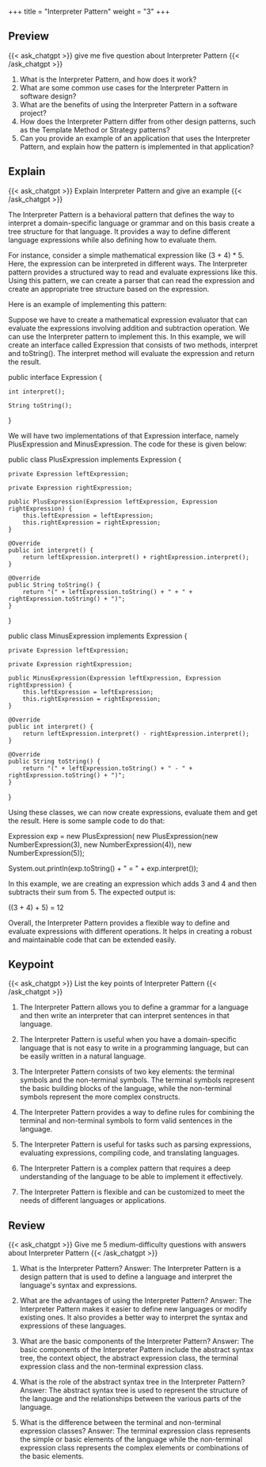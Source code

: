 +++
title = "Interpreter Pattern"
weight = "3"
+++
## Preview
{{< ask_chatgpt >}}
give me five question about Interpreter Pattern
{{< /ask_chatgpt >}}



1. What is the Interpreter Pattern, and how does it work?
2. What are some common use cases for the Interpreter Pattern in software design?
3. What are the benefits of using the Interpreter Pattern in a software project?
4. How does the Interpreter Pattern differ from other design patterns, such as the Template Method or Strategy patterns?
5. Can you provide an example of an application that uses the Interpreter Pattern, and explain how the pattern is implemented in that application?   

## Explain
{{< ask_chatgpt >}}
Explain Interpreter Pattern and give an example
{{< /ask_chatgpt >}}



The Interpreter Pattern is a behavioral pattern that defines the way to interpret a domain-specific language or grammar and on this basis create a tree structure for that language. It provides a way to define different language expressions while also defining how to evaluate them.

For instance, consider a simple mathematical expression like (3 + 4) * 5. Here, the expression can be interpreted in different ways. The Interpreter pattern provides a structured way to read and evaluate expressions like this. Using this pattern, we can create a parser that can read the expression and create an appropriate tree structure based on the expression.

Here is an example of implementing this pattern:

Suppose we have to create a mathematical expression evaluator that can evaluate the expressions involving addition and subtraction operation. We can use the Interpreter pattern to implement this. In this example, we will create an interface called Expression that consists of two methods, interpret and toString(). The interpret method will evaluate the expression and return the result.

public interface Expression {

    int interpret();

    String toString();

}

We will have two implementations of that Expression interface, namely PlusExpression and MinusExpression. The code for these is given below:

public class PlusExpression implements Expression {

    private Expression leftExpression;

    private Expression rightExpression;

    public PlusExpression(Expression leftExpression, Expression rightExpression) {
        this.leftExpression = leftExpression;
        this.rightExpression = rightExpression;
    }

    @Override
    public int interpret() {
        return leftExpression.interpret() + rightExpression.interpret();
    }

    @Override
    public String toString() {
        return "(" + leftExpression.toString() + " + " + rightExpression.toString() + ")";
    }

}


public class MinusExpression implements Expression {

    private Expression leftExpression;

    private Expression rightExpression;

    public MinusExpression(Expression leftExpression, Expression rightExpression) {
        this.leftExpression = leftExpression;
        this.rightExpression = rightExpression;
    }

    @Override
    public int interpret() {
        return leftExpression.interpret() - rightExpression.interpret();
    }

    @Override
    public String toString() {
        return "(" + leftExpression.toString() + " - " + rightExpression.toString() + ")";
    }
}

Using these classes, we can now create expressions, evaluate them and get the result. Here is some sample code to do that:

Expression exp = new PlusExpression(
    new PlusExpression(new NumberExpression(3), new NumberExpression(4)),
    new NumberExpression(5));

System.out.println(exp.toString() + " = " + exp.interpret());

In this example, we are creating an expression which adds 3 and 4 and then subtracts their sum from 5. The expected output is:

((3 + 4) + 5) = 12

Overall, the Interpreter Pattern provides a flexible way to define and evaluate expressions with different operations. It helps in creating a robust and maintainable code that can be extended easily.   

## Keypoint
{{< ask_chatgpt >}}
List the key points of Interpreter Pattern
{{< /ask_chatgpt >}}



1. The Interpreter Pattern allows you to define a grammar for a language and then write an interpreter that can interpret sentences in that language.

2. The Interpreter Pattern is useful when you have a domain-specific language that is not easy to write in a programming language, but can be easily written in a natural language.

3. The Interpreter Pattern consists of two key elements: the terminal symbols and the non-terminal symbols. The terminal symbols represent the basic building blocks of the language, while the non-terminal symbols represent the more complex constructs.

4. The Interpreter Pattern provides a way to define rules for combining the terminal and non-terminal symbols to form valid sentences in the language.

5. The Interpreter Pattern is useful for tasks such as parsing expressions, evaluating expressions, compiling code, and translating languages.

6. The Interpreter Pattern is a complex pattern that requires a deep understanding of the language to be able to implement it effectively.

7. The Interpreter Pattern is flexible and can be customized to meet the needs of different languages or applications.   

## Review
{{< ask_chatgpt >}}
Give me 5 medium-difficulty questions with answers about Interpreter Pattern
{{< /ask_chatgpt >}}



1. What is the Interpreter Pattern?
Answer: The Interpreter Pattern is a design pattern that is used to define a language and interpret the language's syntax and expressions.

2. What are the advantages of using the Interpreter Pattern?
Answer: The Interpreter Pattern makes it easier to define new languages or modify existing ones. It also provides a better way to interpret the syntax and expressions of these languages.

3. What are the basic components of the Interpreter Pattern?
Answer: The basic components of the Interpreter Pattern include the abstract syntax tree, the context object, the abstract expression class, the terminal expression class and the non-terminal expression class.

4. What is the role of the abstract syntax tree in the Interpreter Pattern?
Answer: The abstract syntax tree is used to represent the structure of the language and the relationships between the various parts of the language.

5. What is the difference between the terminal and non-terminal expression classes?
Answer: The terminal expression class represents the simple or basic elements of the language while the non-terminal expression class represents the complex elements or combinations of the basic elements.   

